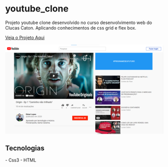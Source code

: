 # youtube_clone
Projeto youtube clone desenvolvido no curso desenvolvimento web do Clucas Caton. Aplicando conhecimentos de css grid e flex box.



<a href="https://edy-ux.github.io/youtube_clone/"> Veja o Projeto Aqui</a>

<img src="./images/youtubeSnap.png" alt="">


<h2>Tecnologias</h2>
- Css3
- HTML
